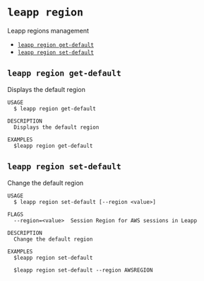 `leapp region`
==============

Leapp regions management

* [`leapp region get-default`](#leapp-region-get-default)
* [`leapp region set-default`](#leapp-region-set-default)

## `leapp region get-default`

Displays the default region

```
USAGE
  $ leapp region get-default

DESCRIPTION
  Displays the default region

EXAMPLES
  $leapp region get-default
```

## `leapp region set-default`

Change the default region

```
USAGE
  $ leapp region set-default [--region <value>]

FLAGS
  --region=<value>  Session Region for AWS sessions in Leapp

DESCRIPTION
  Change the default region

EXAMPLES
  $leapp region set-default

  $leapp region set-default --region AWSREGION
```
